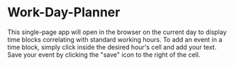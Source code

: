 # Work-Day-Planner
This single-page app will open in the browser on the current day to display time blocks correlating with standard working hours. To add an event in a time block, simply click inside the desired hour's cell and add your text. Save your event by clicking the "save" icon to the right of the cell.
